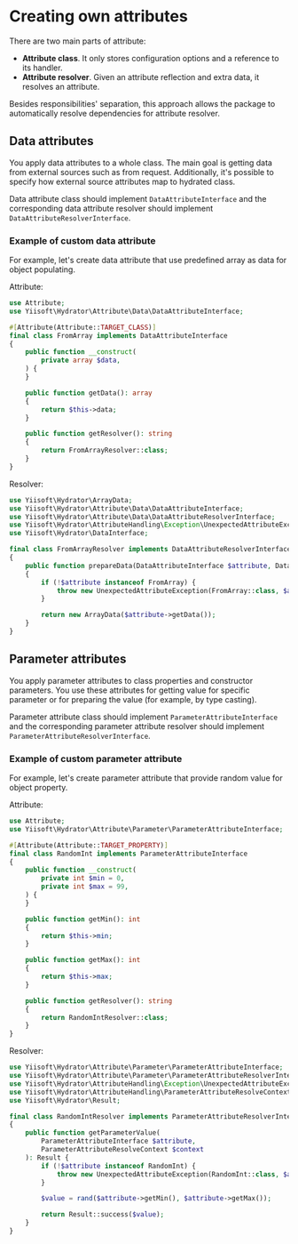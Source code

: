 # Creating own attributes

There are two main parts of attribute:

- **Attribute class**. It only stores configuration options and a reference to its handler.
- **Attribute resolver**. Given an attribute reflection and extra data, it resolves an attribute.

Besides responsibilities' separation, this approach allows the package to automatically resolve dependencies for 
attribute resolver.

## Data attributes

You apply data attributes to a whole class. The main goal is getting data from external sources such as from request.
Additionally, it's possible to specify how external source attributes map to hydrated class.

Data attribute class should implement `DataAttributeInterface` and the corresponding data attribute resolver should
implement `DataAttributeResolverInterface`.

### Example of custom data attribute

For example, let's create data attribute that use predefined array as data for object populating.

Attribute:

```php
use Attribute;
use Yiisoft\Hydrator\Attribute\Data\DataAttributeInterface;

#[Attribute(Attribute::TARGET_CLASS)]
final class FromArray implements DataAttributeInterface
{
    public function __construct(
        private array $data,
    ) {
    }

    public function getData(): array
    {
        return $this->data;
    }

    public function getResolver(): string
    {
        return FromArrayResolver::class;
    }
}
```

Resolver:

```php
use Yiisoft\Hydrator\ArrayData;
use Yiisoft\Hydrator\Attribute\Data\DataAttributeInterface;
use Yiisoft\Hydrator\Attribute\Data\DataAttributeResolverInterface;
use Yiisoft\Hydrator\AttributeHandling\Exception\UnexpectedAttributeException;
use Yiisoft\Hydrator\DataInterface;

final class FromArrayResolver implements DataAttributeResolverInterface
{
    public function prepareData(DataAttributeInterface $attribute, DataInterface $data): DataInterface
    {
        if (!$attribute instanceof FromArray) {
            throw new UnexpectedAttributeException(FromArray::class, $attribute);
        }

        return new ArrayData($attribute->getData());
    }
}
```

## Parameter attributes

You apply parameter attributes to class properties and constructor parameters. You use these attributes for getting 
value for specific parameter or for preparing the value (for example, by type casting).

Parameter attribute class should implement `ParameterAttributeInterface` and the corresponding parameter attribute
resolver should implement `ParameterAttributeResolverInterface`.

### Example of custom parameter attribute

For example, let's create parameter attribute that provide random value for object property.

Attribute:

```php
use Attribute;
use Yiisoft\Hydrator\Attribute\Parameter\ParameterAttributeInterface;

#[Attribute(Attribute::TARGET_PROPERTY)]
final class RandomInt implements ParameterAttributeInterface
{
    public function __construct(
        private int $min = 0,
        private int $max = 99,
    ) {
    }

    public function getMin(): int
    {
        return $this->min;
    }

    public function getMax(): int
    {
        return $this->max;
    }

    public function getResolver(): string
    {
        return RandomIntResolver::class;
    }
}
```

Resolver:

```php
use Yiisoft\Hydrator\Attribute\Parameter\ParameterAttributeInterface;
use Yiisoft\Hydrator\Attribute\Parameter\ParameterAttributeResolverInterface;
use Yiisoft\Hydrator\AttributeHandling\Exception\UnexpectedAttributeException;
use Yiisoft\Hydrator\AttributeHandling\ParameterAttributeResolveContext;
use Yiisoft\Hydrator\Result;

final class RandomIntResolver implements ParameterAttributeResolverInterface
{
    public function getParameterValue(
        ParameterAttributeInterface $attribute,
        ParameterAttributeResolveContext $context
    ): Result {
        if (!$attribute instanceof RandomInt) {
            throw new UnexpectedAttributeException(RandomInt::class, $attribute);
        }

        $value = rand($attribute->getMin(), $attribute->getMax());

        return Result::success($value);
    }
}
```
